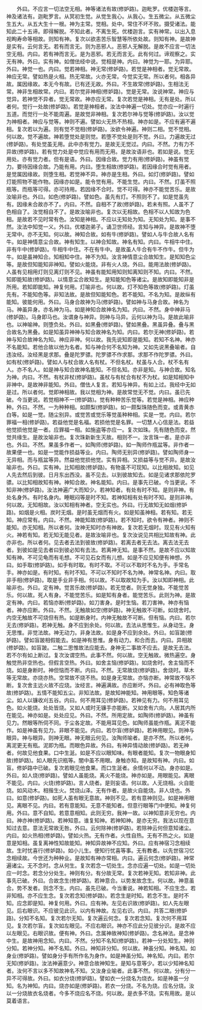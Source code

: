<!-- { "loadSidebar": true } -->
　　外曰。不应言一切法空无相。神等诸法有故(修妒路)。迦毗罗。优楼迦等言。神及诸法有。迦毗罗言。从冥初生觉。从觉生我心。从我心。生五微尘。从五微尘生五大。从五大生十一根。神为主常。觉相。处中。常住不坏不败。摄受诸法。能知此二十五谛。即得解脱。不知此者。不离生死。优楼迦言。实有神常。以出入息视眴寿命等相故。则知有神。复次以欲恚苦乐智慧等所依处故。则知有神。是故神是实有。云何言无。若有而言无。则为恶邪人。恶邪人无解脱。是故不应言一切法空无相。内曰。若有神而言无。是为恶邪。若无而言无。此有何过。谛观察之。实无有神。外曰。实有神。如僧佉经中说。觉相是神。内曰。神觉为一耶。为异耶。外曰。神觉一也。内曰。觉若神相。神无常(修妒路)。若觉是神相者。觉无常故。神应无常。譬如热是火相。热无常故。火亦无常。今觉实无常。所以者何。相各异故。属因缘故。本无今有故。已有还无故。外曰。不生故常(修妒路)。生相法无常。神非生相故常。内曰。若尔觉非神相(修妒路)。觉是无常。汝说神常。神应与觉异。若神觉不异者。觉无常故。神亦应无常。复次若觉是神相。无有是处。所以者何。觉行一处故(修妒路)。若觉是神相者。汝法中神遍一切处。觉亦应一时遍行五道。而觉行一处不能周遍。是故觉非神相。复次若尔神与觉等(修妒路)。汝以觉为神相者。神应与觉等。神则不遍。譬如火无热不热相。神亦如是。不应有遍不遍相。复次若以为遍。则有觉不觉相(修妒路)。汝欲令神遍。神则二相。觉不觉相。何以故。觉不遍故。神若堕觉处是则觉。若堕不觉处是则不觉。外曰。力遍故无过(修妒路)。有处觉虽无用。此中亦有觉力。是故无无觉过。内曰。不然。力有力不异故(修妒路)。若有觉力处是中觉应有用而无用。是故汝语非也。若如是说。觉无用处。亦有觉力者。但有是语。外曰。因缘合故。觉力有用(修妒路)。神虽有觉力。要待因缘合故。乃能有用。内曰。堕生相故(修妒路)。若因缘合时觉有用者。是觉属因缘故。则堕生相。若觉神不异。神亦是生相。外曰。如灯(修妒路)。譬如灯能照物不能作物。因缘亦如是。能令觉有用。不能生觉。内曰。不然。灯虽不照瓶等。而瓶等可得。亦可持用。若因缘不合时。觉不可得。神亦不能觉苦乐。是故汝喻非也。外曰。如色(修妒路)。譬如色。虽先有灯。不照则不了。如是觉虽先有。因缘未合故亦不了。内曰。不然。自相不了故(修妒路)。若未有照。人虽不了色相自了。汝觉相自不了。是故汝喻非也。复次以无相故。色相不以人知故为色相。是故若不见时常有色。汝知是神相。不应以无知处为知。无知处为知。是事不然。汝法中知觉一义。外曰。优楼迦弟子。诵卫世师经。言知与神异。是故神不堕无常中。亦不无知。何以故。神知合故。如有牛(修妒路)。譬如人与牛合故人名有牛。如是神情意尘合故。神有知生。以神合知故。神名有知。内曰。牛相牛中住。非有牛中(修妒路)。牛相牛中住。不在有牛中。是故虽人牛合有牛不作牛。但牛为牛。如是虽神知合。知相知中住。神不为知。汝言神情意尘合故知生。是知知色尘等。是故但知能知非神知。譬如火能烧。非有火人烧。外曰。能用法故(修妒路)。人虽有见相用灯则见离灯则不见。神虽有能知用知则知离知则不知。内曰。不然。知即能知故(修妒路)。以情意尘合故知生。是知能知色等诸尘。是故知即能知非是所用。若知即能知。神复何用。灯喻非也。何以故。灯不知色等故(修妒路)。灯虽先有。不能知色等。非知法故。是故但知能知色。若不能知。不名为知。是故纵有能知。彼能何用。外曰。马身合故神为马(修妒路)。譬如神与马身合故。神名为马。神虽异身。亦名神为马。如是神知合故神名为知。内曰。不然。身中神非马(修妒路)。马身即马也。汝谓身与神异。则神与马异。云何以神为马。是故此喻非也。以神喻神。则堕负处。外曰。如黑叠(修妒路)。譬如黑叠。黑虽异叠。叠与黑合故名为黑叠。如是知虽异神神与知合故神名为知。内曰。若尔无神(修妒路)。若神与知合故神名为知。神应非神。何以故。我先说知即是能知。若知不名神。神亦不名能知。若他合故以他为名者。知与神合何不名知为神。又如先说黑叠喻者。自违汝经。汝经黑是求那。叠是陀罗骠。陀罗骠不作求那。求那不作陀罗骠。外曰。如有杖(修妒路)。譬如人与杖合故人名有杖。不但名杖。杖虽与人合。杖不名有人。亦不名人。如是神与知合故神名能知。不但名知。亦非是知。与神合故。知名为神。内曰。不然。有杖非杖(修妒路)。虽杖与有杖合有杖不为杖。如是知相知中非神中。是故神非能知。外曰。僧佉人复言。若知与神异。有如上过。我经中无如是过。所以者何。觉即神相故。我以觉相为神。是故常觉无不觉。内曰。虽已先破。今当更说。若觉相神不一(修妒路)。觉有种种苦乐觉等。若觉是神相。神应种种。外曰。不然。一为种种相。如颇梨(修妒路)。如一颇梨珠随色而变。或青黄赤白等。如是一觉。随尘别异。或觉苦或觉乐等觉虽种种相。实是一觉。内曰。若尔罪福一相(修妒路)。若益他觉是名福。若损他觉是名罪。一切慧人心信是法。若益他觉损他觉是一者。应罪福一相。如施盗等亦应一。复次如珠。先有随色而变。然觉共缘生。是故汝喻非也。复次珠新新生灭故。相则不一。汝言珠一者。是亦非也。外曰。不然。果虽多作者一。如陶师(修妒路)。如一陶师作瓶盆等。非作者一故果便一也。如是一觉能作损益等业。内曰。陶师无别异(修妒路)。譬如陶师身一无异相。而与瓶盆等异。然益他觉损他觉。实有异相。又损益等与觉不异。是故汝喻非也。外曰。实有神。比知相故(修妒路)。有物虽不可现知。以比相故知。如见人先去然后到彼。日月东出西没。虽不见去。以到彼故知去。如是见诸求那依陀罗骠。以比知相故知有神。神知合故。神名能知。内曰。是事先已破。今当更说。不知非神(修妒路)。汝法神遍广大而知少。若神知者。有处有时不知。是则非神。有处名身外。有时名身内。睡眠闷等是时不知。若神知相有处有时不知。是则非神。何以故。无知相故。汝以知相有神者。空无实也。外曰。行无故知无如烟(修妒路)。如烟是火相。炭时无烟。是时虽无烟而有火。如是知虽神相。若有知。若无知。神应常有。内曰。不然。神能知故(修妒路)。若不知时。欲令有神者。神则不能知。亦无知相。所以者何。汝神无知时亦有神故。复次若无烟时。现见有火知有火。神若有知。若无知无能见者。是故汝喻非也。复次汝说见共相比知故有神。此亦非也。所以者何。见去者去法到彼故(修妒路)。若离去者无去法。离去法无去者。到彼如是见去者曰到彼必知有去法。若离神无知。是事不然。是故不应以知故知有神。不可见龟而有毛想。不可见石女而有儿想。如是不应见知便有神想。外曰。如手取(修妒路)。如手有时取。有时不取。不可以不取时不名为手。手常名手。神亦如是。有时知。有时不知。不可以不知时不名为神。神常名神。内曰。取非手相(修妒路)。取是手业非手相。何以故。不以取故知为手。汝以知即神相。此喻非也。外曰。定有神。觉苦乐故(修妒路)。若无觉者。则无觉身独。不能觉苦乐。何以故。死人有身。不能觉苦乐。如是知有身者。能觉苦乐。此则为神。是故定有神。内曰。若恼亦断(修妒路)。如刀害身。是时生恼。若刀害神。神亦有恼者。神亦应断。外曰。不然。无触故如空(修妒路)。神无触故不可断。如烧舍时。内空无触故不可烧但有热。如是断身时。内神无触故不可断。但有恼。内曰。若尔无去(修妒路)。若神无触。身不应到余处。何以故。去法从思惟生。从身动生。身无思惟。非觉法故。神无动力。非身法故。如是身不应到余处。外曰。如盲跛(修妒路)。譬如盲跛相假能去。如是神有思惟。身有动力。和合而去。内曰。异相故(修妒路)。如盲跛。二触二思惟故法应能去。身神无二事故不应去。是故无去法。若不尔有如上断过。复次汝谓空热。此事不然。何以故。空无触故。微热遍空。身触觉热非空热也。但假言空热。外曰。如舍主恼(修妒路)。如烧舍时。舍主恼而不烧。如是身断时。神但恼而不断。内曰。不然。无常故烧(修妒路)。舍烧时。草木等无常故。亦烧亦热。空常故不烧不热。如是身无常故。亦恼亦断。神常故不恼不断。复次舍主远火故不应烧。汝经言。神遍满故。亦应断坏。外曰。必有神取色等故(修妒路)。五情不能知五尘。非知法故。是故知神能知。神用眼等。知色等诸尘。如人以镰收刈五谷。内曰。何不用耳见(修妒路)。若神见有力。何不用耳见色。如火能烧。处处皆烧。又如人或时无镰手亦能断。又如舍有六向。人居其内所在能见。神亦如是。处处应见。外曰。不然。所用定故。如陶师(修妒路)。神虽有见力。然眼等所伺不同。于尘各定故。不能用耳见色。如陶师虽能作瓶。离泥不能作。如是神虽有见力。非眼不能见。内曰。若尔盲(修妒路)。若神用眼见。则神与眼异。神与眼异。则神无眼。神无眼云何见。汝陶师喻者。是亦不然。所以者何。离泥更无有瓶。泥即为瓶。而眼色异故。外曰。有神异情动故(修妒路)。若无神者。何故见他食果。口中生涎。如是不应以眼知味。有眼者能知。复次一物眼身知故(修妒路)。如人眼先识瓶等。闇中虽不用眼。身触亦知。是故知有神。内曰。如盲。修妒路中已破。复次若眼见他食果。而口生涎者。余情何以不动。身亦如是。外曰。如人烧(修妒路)。譬如人虽能烧。离火不能烧。神亦如是。用眼能见。离眼不能见。内曰。火烧(修妒路)。言人烧者。是则妄语。何以故。人无烧相。火自能烧。如风动木。相揩生火。焚烧山泽。无有作者。是故火自能烧。非人烧也。外曰。如意(修妒路)。如死人虽有眼无意故。神则不见。若有意神则见。如是神用眼见。离眼不见。内曰。若有意能知。无意不能知者。但意行眼等门中便知。神复何用。外曰。意不自知。若意意相知。此则无穷。我神一故。以神知意非无穷也。内曰。神亦神(修妒路)。若神知意。谁复知神。若神知神。是亦无穷。我法以现在意知过去意。意法无常故无咎。外曰。云何除神(修妒路)。若除神云何但意知诸尘。内曰。如火热相(修妒路)。譬如火热。无有作者。火性自热。无有不热之火。如是意是知相。虽复离神性知故能知。神知异故神不应知。外曰。应有神宿习念相续故。生时忧喜行(修妒路)。如小儿生。便知行忧喜等事。无有教者。以先世宿习忆念相续故。今世还为种种业。是故知有神亦常相。内曰。遍云何念(修妒路)。神常遍诸尘。无不念时。念从何生。复次若念一切处生。念亦应遍一切处。如是一切处应一时念。若念分分处生。神则有分。有分故无常。复次若神无知。若知非神。此事先已破。外曰。合故念生(修妒路)。若神意合。以势发故念生。何以故。神意虽合。势不发者。则念不生。内曰。虽先已破。今当重说。神若知相。不应生念。若非知相。亦不应生念。复次若念知(修妒路)。若念生是时知。若念不生。是时不知。应念即是知。神复何用。外曰。应有神。左见右识故(修妒路)。如人先左眼见。后右眼识。不应彼见此识。以内有神故。左见右识。内曰。共答二眼(修妒路)。分知不名知。复次若尔无知。复次遍云何念。复次若念知。复次何不用耳见。复次若尔盲。复次如左眼见。不应右眼识。神亦不应此分见彼分识。是故不应以左眼见。右眼识故。便有神。外曰。念属神故神知(修妒路)。念名神法。是念神中生。是故神用念知。内曰。不然。分知不名知(修妒路)。若神一分处知生。神则分知。若神分知。神不名知。外曰。神知非分知。何以故。神虽分知。神名知。如身业(修妒路)。譬如身分手有所作名为身作。如是神虽分知。神名知。内曰。若尔无知(修妒路)。汝法神遍意少。神意合故神知生。是知与意等少。若以少知神名知者。汝何不言以多不知故神名不知。又汝身业喻者。此事不然。何以故。分有分一异不可得故。外曰。如衣分烧(修妒路)。譬如衣一分烧名为烧衣。如是神虽一分知。名为神知。内曰。烧亦如是(修妒路)。若衣一分烧。不名为烧。应名分烧。汝以一分烧故衣名烧者。今多不烧应名不烧。何以故。是衣多不烧。实有用故。是以莫着语言。
